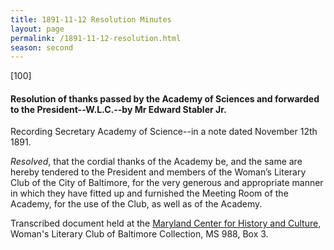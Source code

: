 ```yaml
---
title: 1891-11-12 Resolution Minutes
layout: page
permalink: /1891-11-12-resolution.html
season: second
---
```


<style>
    .container{
        font-size:1.4em;
    }
</style>
[100]

#### Resolution of thanks passed by the Academy of Sciences and forwarded to the President--W.L.C.--by Mr Edward Stabler Jr.

Recording Secretary Academy of Science--in a note dated November 12th 1891.

_Resolved_, that the cordial thanks of the Academy be, and the same are hereby tendered to the President and members of the Woman’s Literary Club of the City of Baltimore, for the very generous and appropriate manner in which they have fitted up and furnished the Meeting Room of the Academy, for the use of the Club, as well as of the Academy.

Transcribed document held at the [Maryland Center for History and Culture](http://mdhs.org/), Woman's Literary Club of Baltimore Collection, MS 988, Box 3. 